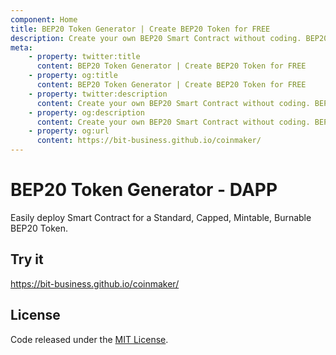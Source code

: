 ```yaml
---
component: Home
title: BEP20 Token Generator | Create BEP20 Token for FREE
description: Create your own BEP20 Smart Contract without coding. BEP20 Generator is the easiest and fastest way to create your own BEP20 token on the Binance Smart Chain network. No coding skills are required.
meta:
    - property: twitter:title
      content: BEP20 Token Generator | Create BEP20 Token for FREE
    - property: og:title
      content: BEP20 Token Generator | Create BEP20 Token for FREE
    - property: twitter:description
      content: Create your own BEP20 Smart Contract without coding. BEP20 Generator is the easiest and fastest way to create your own BEP20 token on the Binance Smart Chain network. No coding skills are required.
    - property: og:description
      content: Create your own BEP20 Smart Contract without coding. BEP20 Generator is the easiest and fastest way to create your own BEP20 token on the Binance Smart Chain network. No coding skills are required.
    - property: og:url
      content: https://bit-business.github.io/coinmaker/
---
```


# BEP20 Token Generator - DAPP

Easily deploy Smart Contract for a Standard, Capped, Mintable, Burnable BEP20 Token.

## Try it

https://bit-business.github.io/coinmaker/

## License

Code released under the [MIT License](https://github.com/bit-business/coinmaker/blob/master/LICENSE).
